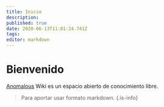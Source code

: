 ```yaml
---
title: Inicio
description: 
published: true
date: 2020-06-13T11:01:24.741Z
tags: 
editor: markdown
---
```


# Bienvenido
[Anomalous](https://anomalous.xyz) Wiki es un espacio abierto de conocimiento libre. 

> Para aportar usar formato markdown. 
{.is-info}
